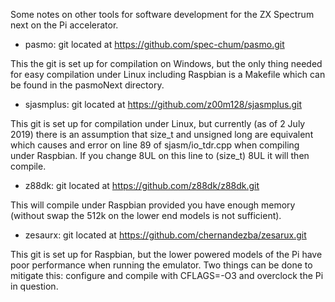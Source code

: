 Some notes on other tools for software development for the ZX Spectrum
next on the Pi accelerator.

* pasmo: git located at https://github.com/spec-chum/pasmo.git

This the git is set up for compilation on Windows, but the only thing
needed for easy compilation under Linux including Raspbian is a
Makefile which can be found in the pasmoNext directory.

* sjasmplus: git located at https://github.com/z00m128/sjasmplus.git

This git is set up for compilation under Linux, but currently (as of 2
July 2019) there is an assumption that size_t and unsigned long are
equivalent which causes and error on line 89 of sjasm/io_tdr.cpp when
compiling under Raspbian. If you change 8UL on this line to (size_t)
8UL it will then compile.

* z88dk: git located at https://github.com/z88dk/z88dk.git

This will compile under Raspbian provided you have enough memory
(without swap the 512k on the lower end models is not
sufficient).

* zesaurx: git located at https://github.com/chernandezba/zesarux.git

This git is set up for Raspbian, but the lower powered models of the
Pi have poor performance when running the emulator. Two things can be
done to mitigate this: configure and compile with CFLAGS=-O3 and
overclock the Pi in question.
